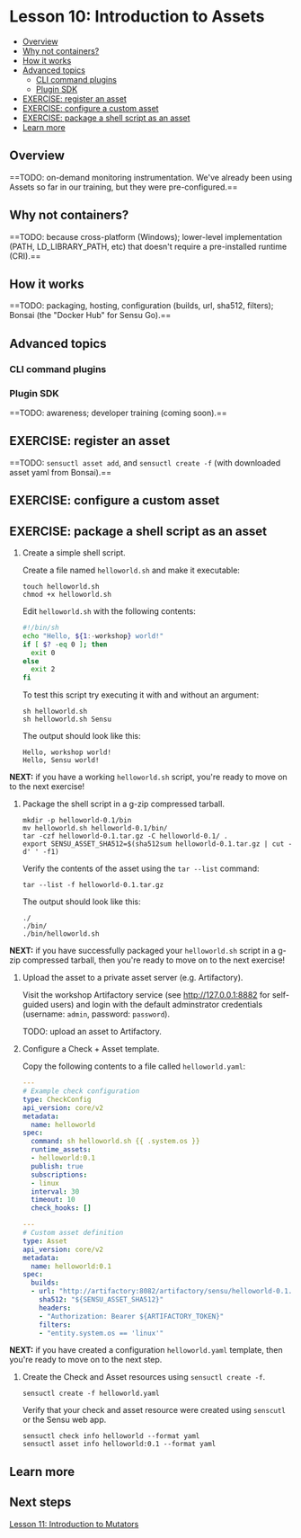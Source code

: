 # Lesson 10: Introduction to Assets

- [Overview](#overview)
- [Why not containers?](#why-not-containers?)
- [How it works](#how-it-works)
- [Advanced topics](#advanced-topics)
  - [CLI command plugins](#cli-command-plugins)
  - [Plugin SDK](#plugin-sdk)
- [EXERCISE: register an asset](#exercise-register-an-asset)
- [EXERCISE: configure a custom asset](#exercise-configure-a-custom-asset)
- [EXERCISE: package a shell script as an asset](#exercise-package-a-shell-script-as-an-asset)
- [Learn more](#learn-more)

## Overview

==TODO: on-demand monitoring instrumentation.
We've already been using Assets so far in our training, but they were pre-configured.==

## Why not containers?

==TODO: because cross-platform (Windows);
lower-level implementation (PATH, LD_LIBRARY_PATH, etc) that doesn't require a pre-installed runtime (CRI).==

## How it works

==TODO: packaging, hosting, configuration (builds, url, sha512, filters);
Bonsai (the "Docker Hub" for Sensu Go).==

## Advanced topics

### CLI command plugins

### Plugin SDK

==TODO: awareness;
developer training (coming soon).==

## EXERCISE: register an asset

==TODO: `sensuctl asset add`, and `sensuctl create -f` (with downloaded asset yaml from Bonsai).==

## EXERCISE: configure a custom asset

## EXERCISE: package a shell script as an asset

1. Create a simple shell script.

   Create a file named `helloworld.sh` and make it executable:

   ```
   touch helloworld.sh
   chmod +x helloworld.sh
   ```

   Edit `helloworld.sh` with the following contents:

   ```sh
   #!/bin/sh
   echo "Hello, ${1:-workshop} world!"
   if [ $? -eq 0 ]; then
     exit 0
   else
     exit 2
   fi
   ```

   To test this script try executing it with and without an argument:

   ```shell
   sh helloworld.sh
   sh helloworld.sh Sensu
   ```

   The output should look like this:

   ```shell
   Hello, workshop world!
   Hello, Sensu world!
   ```

**NEXT:** if you have a working `helloworld.sh` script, you're ready to move on to the next exercise!

1. Package the shell script in a g-zip compressed tarball.

   ```
   mkdir -p helloworld-0.1/bin
   mv helloworld.sh helloworld-0.1/bin/
   tar -czf helloworld-0.1.tar.gz -C helloworld-0.1/ .
   export SENSU_ASSET_SHA512=$(sha512sum helloworld-0.1.tar.gz | cut -d' ' -f1)
   ```

   Verify the contents of the asset using the `tar --list` command:

   ```shell
   tar --list -f helloworld-0.1.tar.gz
   ```

   The output should look like this:

   ```shell
   ./
   ./bin/
   ./bin/helloworld.sh
   ```

**NEXT:** if you have successfully packaged your `helloworld.sh` script in a g-zip compressed tarball, then you're ready to move on to the next exercise!

1. Upload the asset to a private asset server (e.g. Artifactory).

   Visit the workshop Artifactory service (see http://127.0.0.1:8882 for self-guided users) and login with the default adminstrator credentials (username: `admin`, password: `password`).

   TODO: upload an asset to Artifactory.

1. Configure a Check + Asset template.

   Copy the following contents to a file called `helloworld.yaml`:

   ```yaml
   ---
   # Example check configuration
   type: CheckConfig
   api_version: core/v2
   metadata:
     name: helloworld
   spec:
     command: sh helloworld.sh {{ .system.os }}
     runtime_assets:
     - helloworld:0.1
     publish: true
     subscriptions:
     - linux
     interval: 30
     timeout: 10
     check_hooks: []

   ---
   # Custom asset definition
   type: Asset
   api_version: core/v2
   metadata:
     name: helloworld:0.1
   spec:
     builds:
     - url: "http://artifactory:8082/artifactory/sensu/helloworld-0.1.tar.gz"
       sha512: "${SENSU_ASSET_SHA512}"
       headers:
       - "Authorization: Bearer ${ARTIFACTORY_TOKEN}"
       filters:
       - "entity.system.os == 'linux'"
   ```

**NEXT:** if you have created a configuration `helloworld.yaml` template, then you're ready to move on to the next step.

1. Create the Check and Asset resources using `sensuctl create -f`.

   ```shell
   sensuctl create -f helloworld.yaml
   ```

   Verify that your check and asset resource were created using `senscutl` or the Sensu web app.

   ```
   sensuctl check info helloworld --format yaml
   sensuctl asset info helloworld:0.1 --format yaml
   ```

## Learn more

## Next steps

[Lesson 11: Introduction to Mutators](../11/README.md#readme)



